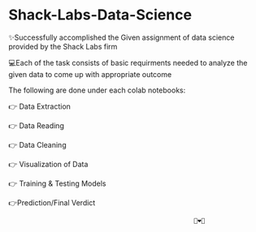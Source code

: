 # Shack-Labs-Data-Science

✨Successfully accomplished the Given assignment of data science provided by the Shack Labs firm 

💻Each of the task consists of basic requirments needed to analyze the given data to come up with appropriate outcome

The following are done under each colab notebooks:

👉 Data Extraction 

👉 Data Reading

👉 Data Cleaning

👉 Visualization of Data

👉 Training & Testing Models

👉Prediction/Final Verdict
                                                       
                                                       
                                                       
                                                       
                                                       
                                                       🌟❤🌟 
